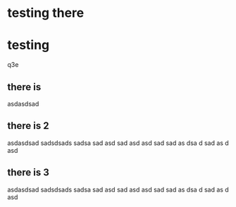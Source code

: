 # testing there

# testing
q3e
## there is
asdasdsad

## there is 2
asdasdsad
sadsdsads
sadsa
sad
asd
sad
asd
asd
sad
sad
as
dsa
d
sad
as
d
asd

## there is 3
asdasdsad
sadsdsads
sadsa
sad
asd
sad
asd
asd
sad
sad
as
dsa
d
sad
as
d
asd

